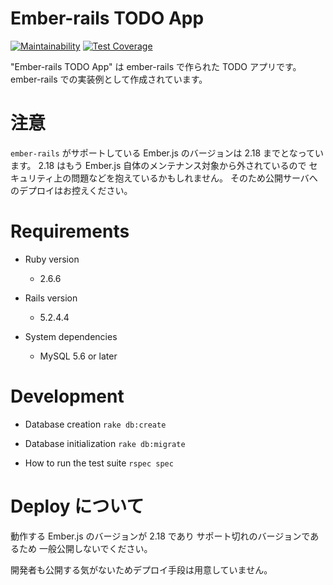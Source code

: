 # Ember-rails TODO App

[![Maintainability](https://api.codeclimate.com/v1/badges/c3402ad10334d8d06674/maintainability)](https://codeclimate.com/github/mugijiru/ember-rails-todo-app/maintainability)
[![Test Coverage](https://api.codeclimate.com/v1/badges/c3402ad10334d8d06674/test_coverage)](https://codeclimate.com/github/mugijiru/ember-rails-todo-app/test_coverage)

"Ember-rails TODO App" は ember-rails で作られた TODO アプリです。
ember-rails での実装例として作成されています。

# 注意

`ember-rails` がサポートしている Ember.js のバージョンは 2.18 までとなっています。
2.18 はもう Ember.js 自体のメンテナンス対象から外されているので
セキュリティ上の問題などを抱えているかもしれません。
そのため公開サーバへのデプロイはお控えください。

# Requirements

* Ruby version
  * 2.6.6

* Rails version
  * 5.2.4.4

* System dependencies
  * MySQL 5.6 or later

# Development

* Database creation
  `rake db:create`

* Database initialization
  `rake db:migrate`

* How to run the test suite
  `rspec spec`

# Deploy について

動作する Ember.js のバージョンが 2.18 であり
サポート切れのバージョンであるため
一般公開しないでください。

開発者も公開する気がないためデプロイ手段は用意していません。
